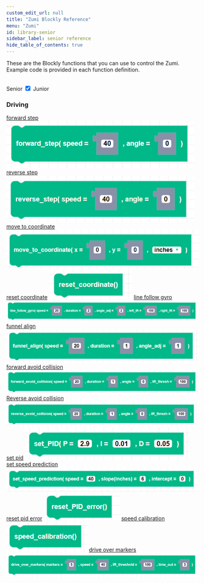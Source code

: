 ```yaml
---
custom_edit_url: null
title: "Zumi Blockly Reference"
menu: "Zumi"
id: library-senior
sidebar_label: senior reference
hide_table_of_contents: true
---
```



These are the Blockly functions that you can use to control the Zumi. Example code is provided in each function definition.

<div class="center">
<br />
    <span class="label-toggle">Senior</span>
<label onClick={function hi(){if(!document.getElementById("juniorSeniorSelector").checked){window.location.href = "/docs/zumi/blockly/reference/library-junior"}}} class="switch">
 <input id="juniorSeniorSelector" type="checkbox" checked="true"  />
  <span class="slider round"></span> 
</label>   <span class="label-toggle">Junior</span>
</div>

<div class="boxLanding">
    <div  class="parentContainer">
    <div class="box-reference-shadow margin-bottom-20">
        <h3>Driving</h3>
        <a href="/docs/zumi/blockly/Senior/Driving/01-forward-step">forward step</a>
            <img src="/img/zumi/blockly/Senior/Driving/forward_step.png"></img>
        <a href="/docs/zumi/blockly/Senior/Driving/02-reverse-step">reverse step</a>
             <img src="/img/zumi/blockly/Senior/Driving/reverse_step.png"></img>
         <a href="/docs/zumi/blockly/Senior/Driving/03-move-to-coordinate">move to coordinate</a>
               <img src="/img/zumi/blockly/Senior/Driving/move_to_coordinate.png"></img>
         <a href="/docs/zumi/blockly/Senior/Driving/04-reset-coordinate">reset coordinate</a>
               <img src="/img/zumi/blockly/Senior/Driving/reset_coordinate.png"></img>
         <a href="/docs/zumi/blockly/Senior/Driving/05-line-follow-gyro">line follow gyro</a>
               <img src="/img/zumi/blockly/Senior/Driving/line_follow_gyro.png"></img>
         <a href="/docs/zumi/blockly/Senior/Driving/06-funnel-align">funnel align</a>
               <img src="/img/zumi/blockly/Senior/Driving/funnel_align.png"></img>
        <a href="/docs/zumi/blockly/Senior/Driving/07-forward-avoid-collision">forward avoid collision</a>
             <img src="/img/zumi/blockly/Senior/Driving/forward_avoid_collision.png"></img>
         <a href="/docs/zumi/blockly/Senior/Driving/08-reverse-avoid-collision">Reverse avoid collision</a>
             <img src="/img/zumi/blockly/Senior/Driving/reverse_avoid_collision.png"></img>
          <a href="/docs/zumi/blockly/Senior/Driving/09-set-pid">set pid</a>
             <img src="/img/zumi/blockly/Senior/Driving/set_PID.png"></img>
          <a href="/docs/zumi/blockly/Senior/Driving/10-set-speed-prediction">set speed prediction</a>
             <img src="/img/zumi/blockly/Senior/Driving/set_speed_prediction.png"></img>   
          <a href="/docs/zumi/blockly/Senior/Driving/11-reset-pid-error">reset pid error</a>
             <img src="/img/zumi/blockly/Senior/Driving/reset_PID_error.png"></img> 
          <a href="/docs/zumi/blockly/Senior/Driving/12-speed-calibration">speed calibration</a>
             <img src="/img/zumi/blockly/Senior/Driving/speed_calibration.png"></img> 
          <a href="/docs/zumi/blockly/Senior/Driving/13-drive-over-markers">drive over markers</a>
             <img src="/img/zumi/blockly/Senior/Driving/drive_over_markers.png"></img>       
  </div>
</div> 
</div>

<div class="boxLanding">
   
</div>

